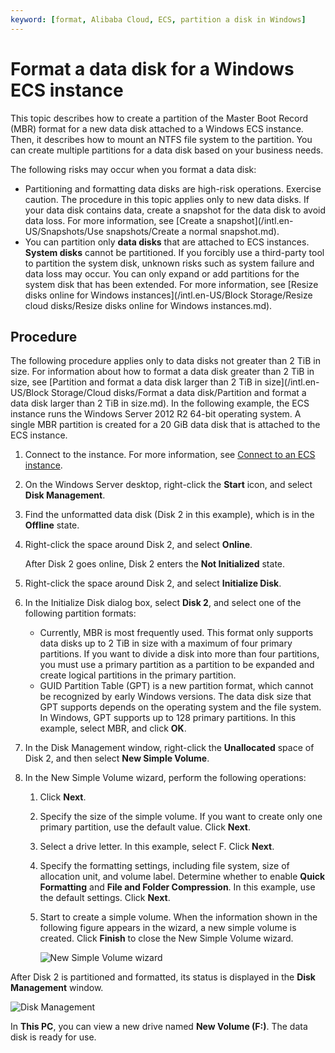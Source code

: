 ```yaml
---
keyword: [format, Alibaba Cloud, ECS, partition a disk in Windows]
---
```


# Format a data disk for a Windows ECS instance

This topic describes how to create a partition of the Master Boot Record \(MBR\) format for a new data disk attached to a Windows ECS instance. Then, it describes how to mount an NTFS file system to the partition. You can create multiple partitions for a data disk based on your business needs.

The following risks may occur when you format a data disk:

-   Partitioning and formatting data disks are high-risk operations. Exercise caution. The procedure in this topic applies only to new data disks. If your data disk contains data, create a snapshot for the data disk to avoid data loss. For more information, see [Create a snapshot](/intl.en-US/Snapshots/Use snapshots/Create a normal snapshot.md).
-   You can partition only **data disks** that are attached to ECS instances. **System disks** cannot be partitioned. If you forcibly use a third-party tool to partition the system disk, unknown risks such as system failure and data loss may occur. You can only expand or add partitions for the system disk that has been extended. For more information, see [Resize disks online for Windows instances](/intl.en-US/Block Storage/Resize cloud disks/Resize disks online for Windows instances.md).

## Procedure

The following procedure applies only to data disks not greater than 2 TiB in size. For information about how to format a data disk greater than 2 TiB in size, see [Partition and format a data disk larger than 2 TiB in size](/intl.en-US/Block Storage/Cloud disks/Format a data disk/Partition and format a data disk larger than 2 TiB in size.md). In the following example, the ECS instance runs the Windows Server 2012 R2 64-bit operating system. A single MBR partition is created for a 20 GiB data disk that is attached to the ECS instance.

1.  Connect to the instance. For more information, see [Connect to an ECS instance]().

2.  On the Windows Server desktop, right-click the **Start** icon, and select **Disk Management**.

3.  Find the unformatted data disk \(Disk 2 in this example\), which is in the **Offline** state.

4.  Right-click the space around Disk 2, and select **Online**.

    After Disk 2 goes online, Disk 2 enters the **Not Initialized** state.

5.  Right-click the space around Disk 2, and select **Initialize Disk**.

6.  In the Initialize Disk dialog box, select **Disk 2**, and select one of the following partition formats:

    -   Currently, MBR is most frequently used. This format only supports data disks up to 2 TiB in size with a maximum of four primary partitions. If you want to divide a disk into more than four partitions, you must use a primary partition as a partition to be expanded and create logical partitions in the primary partition.
    -   GUID Partition Table \(GPT\) is a new partition format, which cannot be recognized by early Windows versions. The data disk size that GPT supports depends on the operating system and the file system. In Windows, GPT supports up to 128 primary partitions.
    In this example, select MBR, and click **OK**.

7.  In the Disk Management window, right-click the **Unallocated** space of Disk 2, and then select **New Simple Volume**.

8.  In the New Simple Volume wizard, perform the following operations:

    1.  Click **Next**.

    2.  Specify the size of the simple volume. If you want to create only one primary partition, use the default value. Click **Next**.

    3.  Select a drive letter. In this example, select F. Click **Next**.

    4.  Specify the formatting settings, including file system, size of allocation unit, and volume label. Determine whether to enable **Quick Formatting** and **File and Folder Compression**. In this example, use the default settings. Click **Next**.

    5.  Start to create a simple volume. When the information shown in the following figure appears in the wizard, a new simple volume is created. Click **Finish** to close the New Simple Volume wizard.

        ![New Simple Volume wizard](https://static-aliyun-doc.oss-accelerate.aliyuncs.com/assets/img/en-US/3516461161/p5102.png)


After Disk 2 is partitioned and formatted, its status is displayed in the **Disk Management** window.

![Disk Management](https://static-aliyun-doc.oss-accelerate.aliyuncs.com/assets/img/en-US/4772909951/p5103.png)

In **This PC**, you can view a new drive named **New Volume \(F:\)**. The data disk is ready for use.

